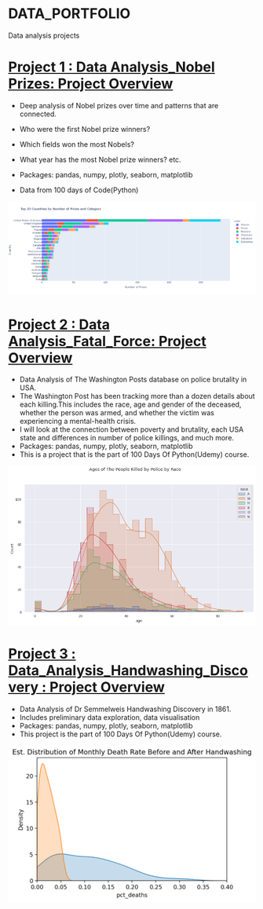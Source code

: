
# DATA_PORTFOLIO
Data analysis projects


# [Project 1 : Data Analysis_Nobel Prizes: Project Overview](https://github.com/MajaLu/DataAnalysis_NOBEL/blob/main/Nobel_Prize_Analysis_(start).ipynb)
* Deep analysis of Nobel prizes over time and patterns that are connected.
* Who were the first Nobel prize winners? 
* Which fields won the most Nobels? 
* What year has the most Nobel prize winners? etc.

* Packages: pandas, numpy, plotly, seaborn, matplotlib
* Data from 100 days of Code(Python)

![](/images/newplot.png)

# [Project 2 : Data Analysis_Fatal_Force: Project Overview](https://github.com/MajaLu/DataAnalysis_FATALFORCE/blob/main/Fatal_Force_(start).ipynb)
* Data Analysis of The Washington Posts database on police brutality in USA.
* The Washington Post has been tracking more than a dozen details about each killing.This includes the race, age and gender of the deceased, 
  whether the person was armed, and whether the victim was experiencing a mental-health crisis.
* I will look at the connection between poverty and brutality, each USA state and differences in number of police killings, and much more.
* Packages: pandas, numpy, plotly, seaborn, matplotlib
* This is a project that is the part of 100 Days Of Python(Udemy) course.

![](/images/fatalforce.png)

# [Project 3 : Data_Analysis_Handwashing_Discovery : Project Overview](https://github.com/MajaLu/Data_Analysis_Handwashing_Discovery/blob/main/Dr_Semmelweis_Handwashing_Discovery.ipynb)
* Data Analysis of Dr Semmelweis Handwashing Discovery in 1861.
* Includes preliminary data exploration, data visualisation
* Packages: pandas, numpy, plotly, seaborn, matplotlib
* This project is the part of 100 Days Of Python(Udemy) course.

![](/images/handwashing.png)


